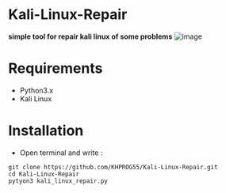 # Kali-Linux-Repair
**simple tool for repair kali linux of some problems**
![image](https://raw.githubusercontent.com/KHPROG55/Kali-Linux-Repair/master/Screenshot.png)
# Requirements
- Python3.x 
- Kali Linux
# Installation 
- Open terminal and write : 
```
git clone https://github.com/KHPROG55/Kali-Linux-Repair.git
cd Kali-Linux-Repair
pytyon3 kali_linux_repair.py
```
